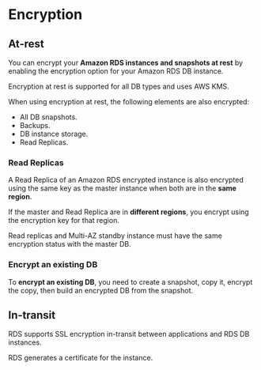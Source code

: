 # Encryption

## At-rest
You can encrypt your **Amazon RDS instances and snapshots at rest** by enabling the encryption option for your Amazon RDS DB instance.

Encryption at rest is supported for all DB types and uses AWS KMS.

When using encryption at rest, the following elements are also encrypted:
- All DB snapshots.
- Backups.
- DB instance storage.
- Read Replicas.

### Read Replicas

A Read Replica of an Amazon RDS encrypted instance is also encrypted using the same key as the master instance when both are in the **same region**.

If the master and Read Replica are in **different regions**, you encrypt using the encryption key for that region.

Read replicas and Multi-AZ standby instance must have the same encryption status with the master DB.


### Encrypt an existing DB

To **encrypt an existing DB**, you need to create a snapshot, copy it, encrypt the copy, then build an encrypted DB from the snapshot.


## In-transit

RDS supports SSL encryption in-transit between applications and RDS DB instances.

RDS generates a certificate for the instance.

